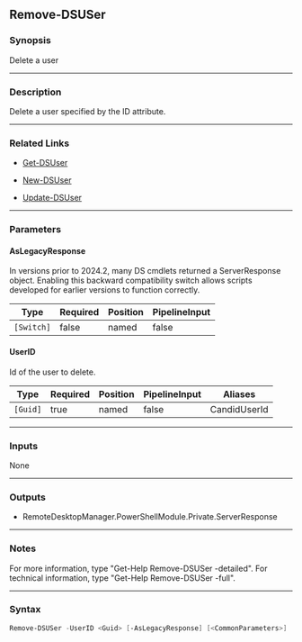 Remove-DSUSer
-------------

### Synopsis
Delete a user

---

### Description

Delete a user specified by the ID attribute.

---

### Related Links
* [Get-DSUser](Get-DSUser)

* [New-DSUser](New-DSUser)

* [Update-DSUser](Update-DSUser)

---

### Parameters
#### **AsLegacyResponse**
In versions prior to 2024.2, many DS cmdlets returned a ServerResponse object. Enabling this backward compatibility switch allows scripts developed for earlier versions to function correctly.

|Type      |Required|Position|PipelineInput|
|----------|--------|--------|-------------|
|`[Switch]`|false   |named   |false        |

#### **UserID**
Id of the user to delete.

|Type    |Required|Position|PipelineInput|Aliases     |
|--------|--------|--------|-------------|------------|
|`[Guid]`|true    |named   |false        |CandidUserId|

---

### Inputs
None

---

### Outputs
* RemoteDesktopManager.PowerShellModule.Private.ServerResponse

---

### Notes
For more information, type "Get-Help Remove-DSUSer -detailed". For technical information, type "Get-Help Remove-DSUSer -full".

---

### Syntax
```PowerShell
Remove-DSUSer -UserID <Guid> [-AsLegacyResponse] [<CommonParameters>]
```
